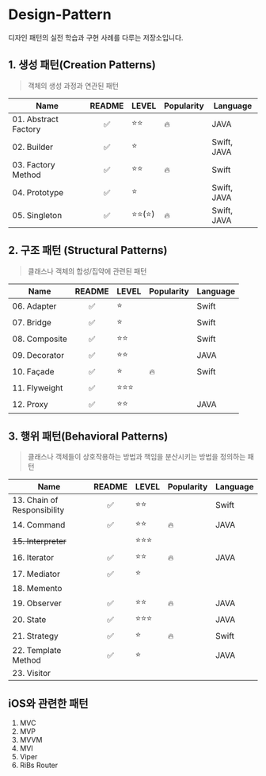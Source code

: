 # Design-Pattern
디자인 패턴의 실전 학습과 구현 사례를 다루는 저장소입니다.

## 1. 생성 패턴(Creation Patterns)
> 객체의 생성 과정과 연관된 패턴

|Name|README|LEVEL|Popularity|Language|
|------|:-----:|---|--------|---|
|01. Abstract Factory    |✅ |⭐️⭐️      |🔥|JAVA|
|02. Builder             |✅ |⭐️        ||Swift, JAVA|
|03. Factory Method      |✅ |⭐️⭐️      |🔥|Swift       |
|04. Prototype           |✅ |⭐️        ||Swift, JAVA|
|05. Singleton           |✅ |⭐️⭐️(⭐️)  |🔥|Swift, JAVA|

## 2. 구조 패턴 (Structural Patterns)
> 클래스나 객체의 합성/집약에 관련된 패턴

|Name|README|LEVEL|Popularity|Language|
|-------|:-----:|---|--------|---|
|06. Adapter    |✅|⭐️    || Swift|
|07. Bridge     |✅|⭐️    ||Swift|
|08. Composite  |✅|⭐️⭐️   ||Swift|
|09. Decorator  |✅|⭐️⭐️    ||JAVA|
|10. Façade     |✅|⭐️      |🔥|Swift|
|11. Flyweight  |✅|⭐️⭐️⭐️  |||
|12. Proxy      |✅|⭐️⭐️    ||JAVA|

## 3. 행위 패턴(Behavioral Patterns)
> 클래스나 객체들이 상호작용하는 방법과 책임을 분산시키는 방법을 정의하는 패턴

|Name|README|LEVEL|Popularity|Language|
|---|:-----:|---|--------|---|
|13. Chain of Responsibility|✅|⭐️⭐️||Swift|
|14. Command                |✅|⭐️⭐️   |🔥|JAVA|
|~~15. Interpreter~~        |  |⭐️⭐️⭐️ |||
|16. Iterator               |✅|⭐️⭐️   |🔥|JAVA|
|17. Mediator               |✅|⭐️     |||
|18. Memento                |  |       |||
|19. Observer               |✅|⭐️⭐️   |🔥|JAVA|
|20. State                  |✅|⭐️⭐️⭐️ ||JAVA|
|21. Strategy               |✅|⭐️     |🔥|Swift|
|22. Template Method        |✅|⭐️     ||JAVA|
|23. Visitor                |  |      |||

## iOS와 관련한 패턴
1. MVC
2. MVP
3. MVVM
4. MVI 
5. Viper
6. RiBs Router
